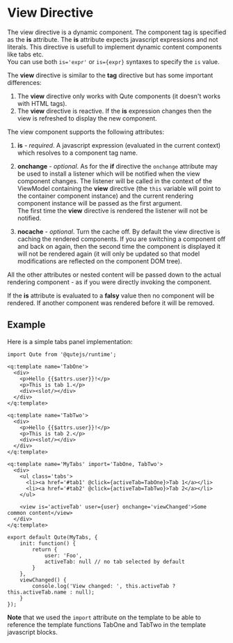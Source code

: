 # View Directive

The view directive is a dynamic component. The component tag is specified as the **is** attribute. The **is** attribute expects javascript expressions and not literals. This directive is usefull to implement dynamic content components like tabs etc.  \
You can use both `is='expr'` or `is={expr}` syntaxes to specify the `is` value.

The **view** directive is similar to the **tag** directive but has some important differences:

1. The **view** directive only works with Qute components (it doesn't works with HTML tags).
2. The **view** directive is reactive. If the **is** expression changes then the view is refreshed to display the new component.

The view component supports the following attributes:

1. **is** - *required*. A javascript expression (evaluated in the current context) which resolves to a component tag name.
2. **onchange** - *optional*. As for the **if** directive the `onchange` attribute may be used to install a listener which 	will be notified when the view component changes.
The listener will be called in the context of the ViewModel containing the **view** directive (the `this` variable will point to the container component instance) and the current rendering component instance will be passed as the first argument.  \
The first time the **view** directive is rendered the listener will not be notified.

3. **nocache** - *optional*. Turn the cache off.
By default the view directive is caching the rendered components. If you are switching a component off and  back on again, then the second time the component is displayed it will not be rendered again (it will only be updated so that model modifications are reflected on the component DOM tree).

All the other attributes or nested content will be passed down to the actual rendering component - as if you were directly invoking the component.

If the **is** attribute is evaluated to a **falsy** value then no component will be rendered. If another component was rendered before it will be removed.


## Example

Here is a simple tabs panel implementation:

```jsq
import Qute from '@qutejs/runtime';

<q:template name='TabOne'>
  <div>
  	<p>Hello {{$attrs.user}}!</p>
  	<p>This is tab 1.</p>
  	<div><slot/></div>
  </div>
</q:template>

<q:template name='TabTwo'>
  <div>
  	<p>Hello {{$attrs.user}}!</p>
  	<p>This is tab 2.</p>
  	<div><slot/></div>
  </div>
</q:template>

<q:template name='MyTabs' import='TabOne, TabTwo'>
  <div>
	<ul class='tabs'>
	  <li><a href='#tab1' @click={activeTab=TabOne}>Tab 1</a></li>
	  <li><a href='#tab2' @click={activeTab=TabTwo}>Tab 2</a></li>
	</ul>

	<view is='activeTab' user={user} onchange='viewChanged'>Some common content</view>
  </div>
</q:template>

export default Qute(MyTabs, {
	init: function() {
		return {
			user: 'Foo',
			activeTab: null // no tab selected by default
		}
	},
	viewChanged() {
		console.log('View changed: ', this.activeTab ? this.activeTab.name : null);
	}
});
```

**Note** that we used the `import` attribute on the template to be able to reference the template functions TabOne and TabTwo in the template javascript blocks.

